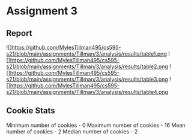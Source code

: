 # Assignment 3
## Report
![]https://github.com/MylesTillman495/cs595-s21/blob/main/assignments/Tillman/3/analysis/results/table1.png
![]https://github.com/MylesTillman495/cs595-s21/blob/main/assignments/Tillman/3/analysis/results/table2.png
![]https://github.com/MylesTillman495/cs595-s21/blob/main/assignments/Tillman/3/analysis/results/table3.png
![]https://github.com/MylesTillman495/cs595-s21/blob/main/assignments/Tillman/3/analysis/results/table4.png


## Cookie Stats
Minimum number of cookies - 0
Maximum number of cookies - 16
Mean number of cookies - 2
Median number of cookies - 2

